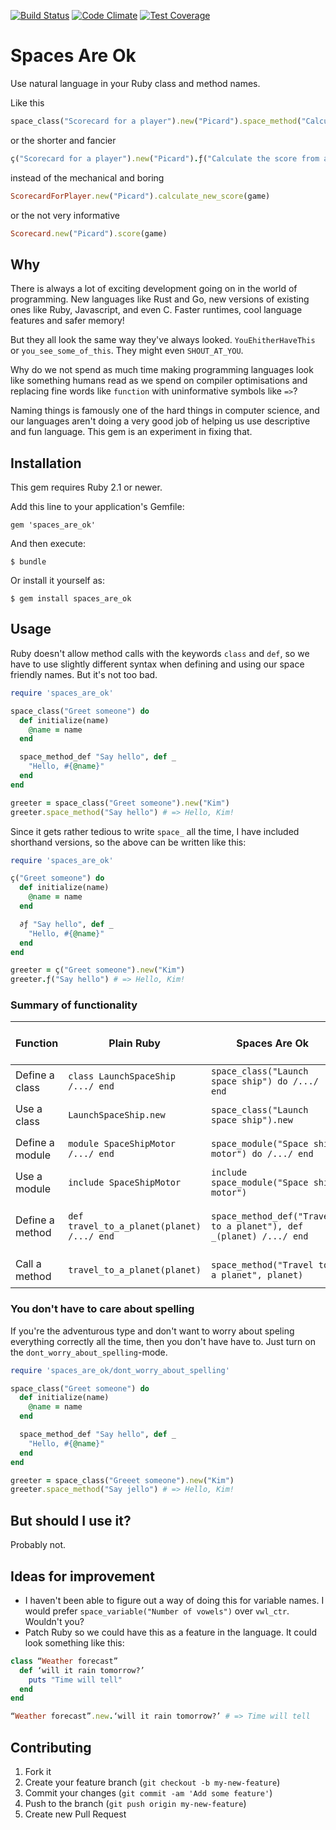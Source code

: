[![Build Status](https://travis-ci.org/Kimtaro/spaces_are_ok.svg)](https://travis-ci.org/Kimtaro/spaces_are_ok) [![Code Climate](https://codeclimate.com/github/Kimtaro/spaces_are_ok/badges/gpa.svg)](https://codeclimate.com/github/Kimtaro/spaces_are_ok) [![Test Coverage](https://codeclimate.com/github/Kimtaro/spaces_are_ok/badges/coverage.svg)](https://codeclimate.com/github/Kimtaro/spaces_are_ok)

# Spaces Are Ok

Use natural language in your Ruby class and method names.

Like this

```ruby
space_class("Scorecard for a player").new("Picard").space_method("Calculate the score from a game", game)
```

or the shorter and fancier

```ruby
ç("Scorecard for a player").new("Picard").ƒ("Calculate the score from a game", game)
```

instead of the mechanical and boring

```ruby
ScorecardForPlayer.new("Picard").calculate_new_score(game)
```

or the not very informative

```ruby
Scorecard.new("Picard").score(game)
```

## Why

There is always a lot of exciting development going on in the world of programming. New languages like Rust and Go, new versions of existing ones like Ruby, Javascript, and even C. Faster runtimes, cool language features and safer memory!

But they all look the same way they've always looked. `YouEhitherHaveThis` or `you_see_some_of_this`. They might even `SHOUT_AT_YOU`.

Why do we not spend as much time making programming languages look like something humans read as we spend on compiler optimisations and replacing fine words like `function` with uninformative symbols like `=>`?

Naming things is famously one of the hard things in computer science, and our languages aren't doing a very good job of helping us use descriptive and fun language. This gem is an experiment in fixing that.

## Installation

This gem requires Ruby 2.1 or newer.

Add this line to your application's Gemfile:

    gem 'spaces_are_ok'

And then execute:

    $ bundle

Or install it yourself as:

    $ gem install spaces_are_ok

## Usage

Ruby doesn't allow method calls with the keywords `class` and `def`, so we have to use slightly different syntax when defining and using our space friendly names. But it's not too bad.

```ruby
require 'spaces_are_ok'

space_class("Greet someone") do
  def initialize(name)
    @name = name
  end

  space_method_def "Say hello", def _
    "Hello, #{@name}"
  end
end

greeter = space_class("Greet someone").new("Kim")
greeter.space_method("Say hello") # => Hello, Kim!
```

Since it gets rather tedious to write `space_` all the time, I have included shorthand versions, so the above can be written like this:

```ruby
require 'spaces_are_ok'

ç("Greet someone") do
  def initialize(name)
    @name = name
  end

  ∂ƒ "Say hello", def _
    "Hello, #{@name}"
  end
end

greeter = ç("Greet someone").new("Kim")
greeter.ƒ("Say hello") # => Hello, Kim!
```

### Summary of functionality

Function | Plain Ruby | Spaces Are Ok | Spaces Are Ok shorthand
-------|--------|------------|----------
Define a class | `class LaunchSpaceShip /.../ end` | `space_class("Launch space ship") do /.../ end ` | `ç("Launch space ship") do /.../ end `
Use a class | `LaunchSpaceShip.new` | `space_class("Launch space ship").new` | `ç("Launch space ship").new`
Define a module | `module SpaceShipMotor /.../ end` | `space_module("Space ship motor") do /.../ end ` | `ɱ("Space ship motor") do /.../ end `
Use a module | `include SpaceShipMotor` | `include space_module("Space ship motor")` | `include ɱ("Space ship motor")`
Define a method | `def travel_to_a_planet(planet) /.../ end` | `space_method_def("Travel to a planet"), def _(planet) /.../ end ` | `∂ƒ("Travel to a planet"), def_(planet) /.../ end `
Call a method | `travel_to_a_planet(planet)` | `space_method("Travel to a planet", planet)` | `ƒ("Travel to a planet", planet)`

### You don't have to care about spelling

If you're the adventurous type and don't want to worry about speling everything correctly all the time, then you don't have have to. Just turn on the `dont_worry_about_spelling`-mode.

```ruby
require 'spaces_are_ok/dont_worry_about_spelling'

space_class("Greet someone") do
  def initialize(name)
    @name = name
  end

  space_method_def "Say hello", def _
    "Hello, #{@name}"
  end
end

greeter = space_class("Greeet someone").new("Kim")
greeter.space_method("Say jello") # => Hello, Kim!
```

## But should I use it?

Probably not.

## Ideas for improvement

- I haven't been able to figure out a way of doing this for variable names. I would prefer `space_variable("Number of vowels")` over `vwl_ctr`. Wouldn't you?
- Patch Ruby so we could have this as a feature in the language. It could look something like this:

```ruby
class “Weather forecast”
  def ‘will it rain tomorrow?’
    puts "Time will tell"
  end
end

“Weather forecast”.new.‘will it rain tomorrow?’ # => Time will tell
```

## Contributing

1. Fork it
2. Create your feature branch (`git checkout -b my-new-feature`)
3. Commit your changes (`git commit -am 'Add some feature'`)
4. Push to the branch (`git push origin my-new-feature`)
5. Create new Pull Request
